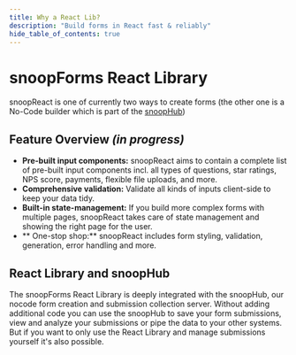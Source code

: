 ```yaml
---
title: Why a React Lib?
description: "Build forms in React fast & reliably"
hide_table_of_contents: true
---
```


# snoopForms React Library

snoopReact is one of currently two ways to create forms (the other one is a No-Code builder which is part of the [snoopHub](/category/snoopForms))

## Feature Overview _(in progress)_

- **Pre-built input components:** snoopReact aims to contain a complete list of pre-built input components incl. all types of questions, star ratings, NPS score, payments, flexible file uploads, and more.
- **Comprehensive validation:** Validate all kinds of inputs client-side to keep your data tidy.
- **Built-in state-management:** If you build more complex forms with multiple pages, snoopReact takes care of state management and showing the right page for the user.
- ** One-stop shop:** snoopReact includes form styling, validation, generation, error handling and more.

## React Library and snoopHub

The snoopForms React Library is deeply integrated with the snoopHub, our nocode form creation and submission collection server. Without adding additional code you can use the snoopHub to save your form submissions, view and analyze your submissions or pipe the data to your other systems. But if you want to only use the React Library and manage submissions yourself it's also possible.
